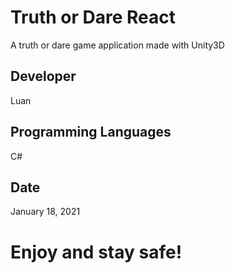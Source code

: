 # Truth or Dare React
A truth or dare game application made with Unity3D

## Developer

Luan

## Programming Languages
C#

## Date

January 18, 2021

# Enjoy and stay safe!
